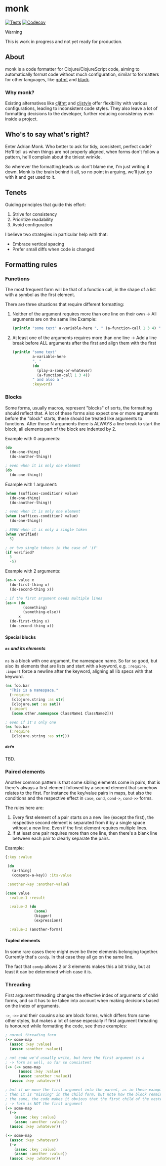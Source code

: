 # monk

<!-- badges -->
[![Tests](https://github.com/or/monk/actions/workflows/tests.yml/badge.svg)](https://github.com/or/monk/actions/workflows/tests.yml)
[![Codecov](https://img.shields.io/codecov/c/github/or/monk)](https://app.codecov.io/gh/or/monk)
<!-- /badges -->

> [!WARNING]
> This is work in progress and not yet ready for production.

## About

monk is a code formatter for Clojure/ClojureScript code, aiming to
automatically format code without much configuration, similar to formatters for
other languages, like [gofmt](https://pkg.go.dev/cmd/gofmt) and
[black](https://github.com/psf/black).

### Why monk?

Existing alternatives like [cljfmt](https://github.com/weavejester/cljfmt) and
[cljstyle](https://github.com/greglook/cljstyle) offer flexibility with various
configurations, leading to inconsistent code styles. They also leave a lot of
formatting decisions to the developer, further reducing consistency even inside
a project.

## Who's to say what's right?

Enter Adrian Monk. Who better to ask for tidy, consistent, perfect code?
He'll tell us when things are not properly aligned, when forms don't follow a
pattern, he'll complain about the tiniest wrinkle.

So wherever the formatting leads us: don't blame me, I'm just writing it down.
Monk is the brain behind it all, so no point in arguing, we'll just go with it
and get used to it.

## Tenets

Guiding principles that guide this effort:

1. Strive for consistency
2. Prioritize readability
3. Avoid configuration

I believe two strategies in particular help with that:
- Embrace vertical spacing
- Prefer small diffs when code is changed

## Formatting rules

### Functions

The most frequent form will be that of a function call, in the shape of a list
with a symbol as the first element.

There are three situations that require different formatting:
1. Neither of the argument requires more than one line on their own
   -> All arguments are on the same line
   Example:

    ```clojure
    (println "some text" a-variable-here ", " (a-function-call 1 3 4) " and also a " :keyword)
    ```

2. At least one of the arguments requires more than one line
   -> Add a line break before ALL arguments after the first and align them with
   the first

    ```clojure
    (println "some text"
             a-variable-here
             ", "
             (do
               (play-a-song-or-whatever)
               (a-function-call 1 3 4))
             " and also a "
             :keyword)
    ```

### Blocks

Some forms, usually macros, represent "blocks" of sorts, the formatting should
reflect that. A lot of these forms also expect one or more arguments before the
"block" starts, these should be treated like arguments to functions.
After those N arguments there is ALWAYS a line break to start the block, all
elements part of the block are indented by 2.

Example with 0 arguments:

```clojure
(do
  (do-one-thing)
  (do-another-thing))

; even when it is only one element
(do
  (do-one-thing))
```

Example with 1 argument:

```clojure
(when (suffices-condition? value)
  (do-one-thing)
  (do-another-thing))

; even when it is only one element
(when (suffices-condition? value)
  (do-one-thing))

; EVEN when it is only a single token
(when verified?
  5)

; or two single tokens in the case of 'if'
(if verified?
  5
  -5)
```

Example with 2 arguments:

```clojure
(as-> value x
  (do-first-thing x)
  (do-second-thing x))

; if the first argument needs multiple lines
(as-> (do
        (something)
        (something-else))
      x
  (do-first-thing x)
  (do-second-thing x))
```

#### Special blocks

##### `ns` and its elements
`ns` is a block with one argument, the namespace name. So far so good, but also
its elements that are lists and start with a keyword, e.g. `:require`, `:import`
force a newline after the keyword, aligning all lib specs with that keyword.

```clojure
(ns foo.bar
  "This is a namespace."
  (:require
   [clojure.string :as str]
   [clojure.set :as set])
  (:import
   [some.other.namespace ClassName1 ClassName2]))

; even if it's only one
(ns foo.bar
  (:require
   [clojure.string :as str]))
```

##### `defn`
TBD.

### Paired elements
Another common pattern is that some sibling elements come in pairs, that is
there's always a first element followed by a second element that somehow relates
to the first. For instance the key/value pairs in maps, but also the
conditions and the respective effect in `case`, `cond`, `cond->`, `cond->>`
forms.

The rules here are:
1. Every first element of a pair starts on a new line (except the first), the
   respective second element is separated from it by a single space without a
   new line. Even if the first element requires multiple lines.
2. If at least one pair requires more than one line, then there's a blank line
   between each pair to clearly separate the pairs.

Example:

``` clojure
{:key :value

 (do
   (a-thing)
   (compute-a-key)) :its-value

 :another-key :another-value}

(case value
  :value-1 :result

  :value-2 (do
             (some)
             (bigger)
             (expression))

  :value-3 (another-form))
```

#### Tupled elements
In some rare cases there might even be three elements belonging together.
Currently that's `condp`. In that case they all go on the same line.

The fact that `condp` allows 2 or 3 elements makes this a bit tricky, but at
least it can be determined which case it is.

### Threading
First argument threading changes the effective index of arguments of child
forms, and so it has to be taken into account when making decisions based on the
index of arguments.

`->`, `->>` and their cousins also are block forms, which differs from some
other styles, but makes a lot of sense especially if first argument threading is
honoured while formatting the code, see these examples:

``` clojure
; normal threading form
(-> some-map
  (assoc :key :value)
  (assoc :another :value))

; not code we'd usually write, but here the first argument is a
; -> form as well, so far so consistent
(-> (-> some-map
      (assoc :key :value)
      (assoc :another :value))
  (assoc :key :whatever))

; but if we move the first argument into the parent, as in these examples,
; then it is "missing" in the child form, but note how the block remains
; the same, the code makes it obvious that the first child of the nested
; -> form is NOT the first argument
(-> some-map
  (->
    (assoc :key :value)
    (assoc :another :value))
  (assoc :key :whatever))

(-> some-map
  (assoc :key :whatever)
  (->
    (assoc :key :value)
    (assoc :another :value))
  (assoc :key :whatever))
```
